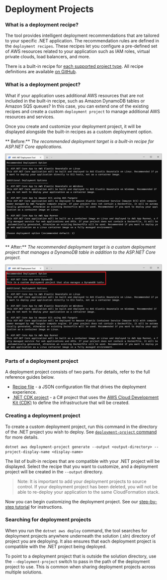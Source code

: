 # Deployment Projects

### What is a deployment recipe?

The tool provides intelligent deployment recommendations that are tailored to your specific .NET application. The recommendation rules are defined in the `deployment recipes`. These recipes let you configure a pre-defined set of AWS resources related to your application such as IAM roles, virtual private clouds, load balancers, and more.

There is a built-in recipe for [each supported project type](../support.md). All recipe definitions are available [on GitHub](https://github.com/aws/aws-dotnet-deploy/tree/main/src/AWS.Deploy.Recipes/RecipeDefinitions).

### What is a deployment project?

What if your application uses additional AWS resources that are not included in the built-in recipe, such as Amazon DynamoDB tables or Amazon SQS queues? In this case, you can extend one of the existing recipes and create a custom `deployment project` to manage additional AWS resources and services.

Once you create and customize your deployment project, it will be displayed alongside the built-in recipes as a custom deployment option.

** Before:** _The recommended deployment target is a built-in recipe for ASP.NET Core applications._

![Before](../../assets/images/cliBefore.png)

** After:** _The recommended deployment target is a custom deployment project that manages a DynamoDB table in addition to the ASP.NET Core project._

![After](../../assets/images/cliAfterBorder.png)

### Parts of a deployment project

A deployment project consists of two parts. For details, refer to the full reference guides below.

* [Recipe file](./recipe-file.md) - a JSON configuration file that drives the deployment experience.
* [.NET CDK project](./cdk-project.md) - a C# project that uses the [AWS Cloud Development Kit (CDK)](https://aws.amazon.com/cdk/) to define the infrastructure that will be created.

### Creating a deployment project

To create a custom deployment project, run this command in the directory of the .NET project you wish to deploy. See [`deployment-project` command](../commands/project.md) for more details.

```
dotnet aws deployment-project generate --output <output-directory> --project-display-name <display-name>
```

The list of built-in recipes that are compatible with your .NET project will be displayed. Select the recipe that you want to customize, and a deployment project will be created in the `--output` directory.

   > Note: It is important to add your deployment projects to source control. If your deployment project has been deleted, you will not be able to re-deploy your application to the same CloudFormation stack.

Now you can begin customizing the deployment project. See our [step-by-step tutorial](../../tutorials/custom-project.md) for instructions.

### Searching for deployment projects

When you run the `dotnet aws deploy` command, the tool searches for deployment projects anywhere underneath the solution (.sln) directory of project you are deploying. It also ensures that each deployment project is compatible with the .NET project being deployed.

To point to a deployment project that is outside the solution directory, use the `--deployment-project` switch to pass in the path of the deployment project to use. This is common when sharing deployment projects across multiple solutions.

